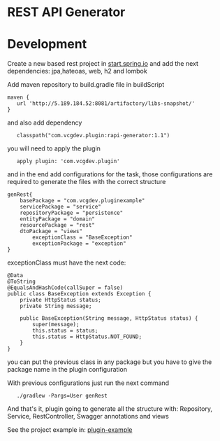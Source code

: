 REST API Generator
=================

Development
======

Create a new  based rest project in [start.spring.io](http://start.spring.io)
and add the next dependencies: jpa,hateoas, web, h2 and lombok

Add maven repository to build.gradle file in buildScript 

```
maven {
   url 'http://5.189.184.52:8081/artifactory/libs-snapshot/'
}
```

and also add dependency 

```
   classpath("com.vcgdev.plugin:rapi-generator:1.1")
```

you will need to apply the plugin

```
   apply plugin: 'com.vcgdev.plugin'
```

and in the end add configurations for the task, those configurations are required to generate the files with the correct structure

```
genRest{
	basePackage = "com.vcgdev.pluginexample"
	servicePackage = "service"
	repositoryPackage = "persistence"
	entityPackage = "domain"
	resourcePackage = "rest"
	dtoPackage = "views"
        exceptionClass = "BaseException"
        exceptionPackage = "exception"
}
```

exceptionClass must have the next code: 

```
@Data
@ToString
@EqualsAndHashCode(callSuper = false)
public class BaseException extends Exception {
    private HttpStatus status;
    private String message;

    public BaseException(String message, HttpStatus status) {
        super(message);
        this.status = status;
        this.status = HttpStatus.NOT_FOUND;
    }
}
```
you can put the previous class in any package but you have to give the package name in the plugin configuration

With previous configurations just run the next command

```
   ./gradlew -Pargs=User genRest
```
And that's it, plugin going to generate all the structure with:
Repository, Service, RestController, Swagger annotations and views

See the project example in: [plugin-example](https://github.com/VCGDEV/plugin-example)


